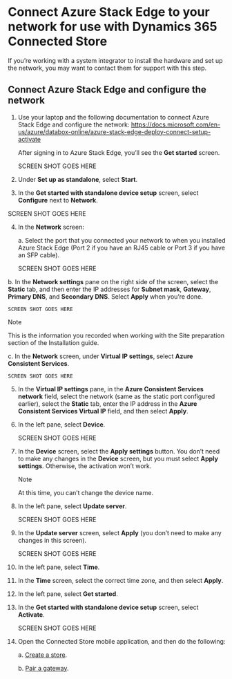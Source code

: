 

# Connect Azure Stack Edge to your network for use with Dynamics 365 Connected Store

If you’re working with a system integrator to install the hardware and set up the network, you may want to contact them for support with this step. 

## Connect Azure Stack Edge and configure the network

1.	Use your laptop and the following documentation to connect Azure Stack Edge and configure the network: https://docs.microsoft.com/en-us/azure/databox-online/azure-stack-edge-deploy-connect-setup-activate

    After signing in to Azure Stack Edge, you’ll see the **Get started** screen.
    
    SCREEN SHOT GOES HERE
 
2.	Under **Set up as standalone**, select **Start**. 

3.	In the **Get started with standalone device setup** screen, select **Configure** next to **Network**.

   SCREEN SHOT GOES HERE
 
4.	In the **Network** screen:

    a.	Select the port that you connected your network to when you installed Azure Stack Edge (Port 2 if you have an RJ45 cable or Port 3 if you have an SFP cable).
    
    SCREEN SHOT GOES HERE
 
b.	In the **Network settings** pane on the right side of the screen, select the **Static** tab, and then enter the IP addresses for **Subnet mask**, **Gateway**, **Primary DNS**, and **Secondary DNS**. Select **Apply** when you’re done.

    SCREEN SHOT GOES HERE
 
   > [!NOTE]
   > This is the information you recorded when working with the Site preparation section of the Installation guide. 
    
c.	In the **Network** screen, under **Virtual IP settings**, select **Azure Consistent Services**.

    SCREEN SHOT GOES HERE
 
5.	In the **Virtual IP settings** pane, in the **Azure Consistent Services network** field, select the network (same as the static port configured earlier), select the **Static** tab, enter the IP address in the **Azure Consistent Services Virtual IP** field, and then select **Apply**.

6. In the left pane, select **Device**.

    SCREEN SHOT GOES HERE
 
7.	In the **Device** screen, select the **Apply settings** button. You don’t need to make any changes in the **Device** screen, but you must select **Apply settings**. Otherwise, the activation won’t work.
 
    > [!NOTE]
    > At this time, you can’t change the device name. 

8.	In the left pane, select **Update server**.

    SCREEN SHOT GOES HERE

9.	In the **Update server** screen, select **Apply** (you don’t need to make any changes in this screen).

    SCREEN SHOT GOES HERE
 
10.	In the left pane, select **Time**.

11.	In the **Time** screen, select the correct time zone, and then select **Apply**. 

12.	In the left pane, select **Get started**.

13.	In the **Get started with standalone device setup** screen, select **Activate**. 

    SCREEN SHOT GOES HERE
 
14.	Open the Connected Store mobile application, and then do the following:

    a. [Create a store](mobile-app-create-store.md).
    
    b. [Pair a gateway](mobile-app-pair-gateway.md).
